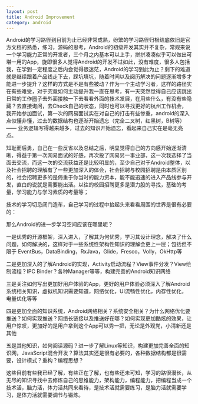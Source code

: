 ```yaml
---
layout: post
title: Android Improvement
category: android
---
```


Android的学习路径到目前为止已经非常成熟，纷繁的学习路径归根结底依旧是官方文档的熟悉，练习，源码的思考，Android的初级开发其实并不复杂，常规来说一个学习能力正常的开发者，三个月之内基本可以上手，拼拼凑凑似乎可以做出可堪一用的App，旋即很多人觉得Android的开发不过如此，没有难度，很多人包括我，在学到一定程度之后内会觉得很迷茫，Android的学习到此为止？剩下的难道就是继续跟着产品线走下去，踩坑填坑，随着时间以及阅历解决的问题逐渐增多才能进一步提升？这样的方式是不是有些被动？作为一个主动学习者，这样的路径实在有些难受，对于究竟如何主动提升我一直在思考，有一天突然觉得自己应该跳出日常的工作圈子去外面接触一下去看看外面的技术发展，在用些什么，有没有些隐藏？去直接询问，去Check自己的状态，同时也可以寻找更好的杭州工作机会，我开始参加面试，第一次的网易面试实在对自己的打击有些惨重，android的深入点似懂非懂，过去的数据结构也逐渐开始遗忘（完全二叉树，红黑树，B树等）—— 业务逻辑写得越来越多，过去的知识开始遗忘，看起来自己实在是毫无亮点。

知耻而后勇，自己在一些反省以及总结之后，明显觉得自己的方向感开始逐渐清晰，得益于第一次网易面试的好感，再次投了网易另一事业部，这一次我选择了当面去交流，而这一次的交流获益还是比较明显的，至少自己对于Android整体，以及社会招聘的理解有了一些更加深入的体会，社会招聘与校园招聘是由本质区别的，社会招聘更多的是倚重于你当时的能力资本，能不能迅速的进入产品线参与开发，直白的说就是需要能出活。以往的校园招聘更多是潜力股的寻找，基础的考量，学习能力与学习素质的考量等；

技术的学习切忌闭门造车，自己学习的过程中抬起头来看看周围的世界是很有必要的：

那么Android的进一步学习空间应该在哪里呢？

一是优秀的开源框架，深入进入，了解其为何优秀，学习其设计理念，解决了什么问题，如何解决的，这样对于一些系统性架构性知识的理解会更上一层；包括但不限于 EventBus，DataBinding，RxJava，Glide，Fresco，Volly，OkHttp等

二是更加深入的了解Android的实现，Activity启动流程？View事件分发？View绘制流程？IPC Binder？各种Manager等等，构建完善的Android知识网络

三是关注如何写出更加好用户体验的App，更好的用户体验必须深入了解Android系统相关知识，虚拟机知识需要知道，网络优化，UI流畅性优化，内存性优化，电量优化等等

四是更加全面的知识系统，Android网络相关？系统安全相关？为什么网络优化要推送？如何实现推送？网络长链接以及推送好在哪？如何实现更加酷炫的效果，让用户惊叹，更加好的是用户拿到这个App可以秀一把，无论是外观党，小清新还是其他

五是其他知识，如何阅读源码？进一步了解Linux等知识，构建更加完善全面的知识网，JavaScript混合开发？算法其实还是很有必要的，各种数据结构都是很需要，设计模式？重构？编程思想？


这些目前有些我已经了解，有些正在了解，也有些还未可知，学习的路很漫长，从无尽的知识寻找中去修炼自己的思维能力，架构能力，编程能力，把编程当成一个技术活，脑力活，体力活共同来看待，是技术活就需要练习，是脑力活就需要学习，是体力活就需要调节与锻炼。
